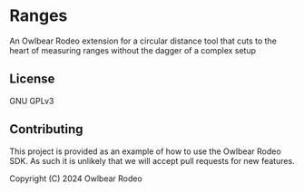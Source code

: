 # Ranges

An Owlbear Rodeo extension for a circular distance tool that cuts to the heart of measuring ranges without the dagger of a complex setup

## License

GNU GPLv3

## Contributing

This project is provided as an example of how to use the Owlbear Rodeo SDK. As such it is unlikely that we will accept pull requests for new features.

Copyright (C) 2024 Owlbear Rodeo
